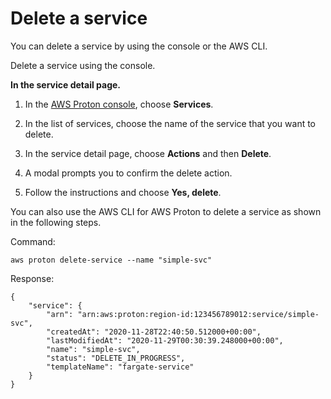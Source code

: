 # Delete a service<a name="ag-svc-delete"></a>

You can delete a service by using the console or the AWS CLI\.

Delete a service using the console\.

**In the service detail page\.**

1. In the [AWS Proton console](https://console.aws.amazon.com/proton/), choose **Services**\.

1. In the list of services, choose the name of the service that you want to delete\.

1. In the service detail page, choose **Actions** and then **Delete**\.

1. A modal prompts you to confirm the delete action\.

1. Follow the instructions and choose **Yes, delete**\.

You can also use the AWS CLI for AWS Proton to delete a service as shown in the following steps\.

Command:

```
aws proton delete-service --name "simple-svc"
```

Response:

```
{
    "service": {
        "arn": "arn:aws:proton:region-id:123456789012:service/simple-svc",
        "createdAt": "2020-11-28T22:40:50.512000+00:00",
        "lastModifiedAt": "2020-11-29T00:30:39.248000+00:00",
        "name": "simple-svc",
        "status": "DELETE_IN_PROGRESS",
        "templateName": "fargate-service"
    }
}
```